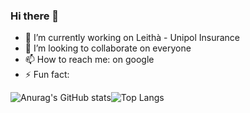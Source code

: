 ### Hi there 👋

- 🔭 I’m currently working on Leithà - Unipol Insurance
- 👯 I’m looking to collaborate on everyone
- 📫 How to reach me: on google
- ⚡ Fun fact: 

![Anurag's GitHub stats](https://github-readme-stats.vercel.app/api?username=claudioitalian12&show_icons=true)![Top Langs](https://github-readme-stats.vercel.app/api/top-langs/?username=claudioitalian12&layout=compact)
